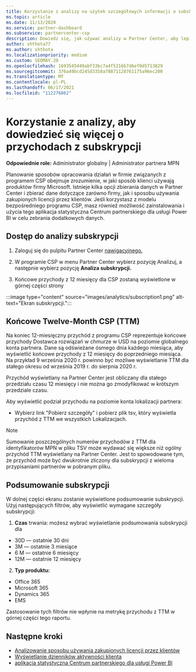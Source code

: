 ```yaml
---
title: Korzystanie z analizy na użytek szczegółowych informacji o subskrypcji
ms.topic: article
ms.date: 11/13/2020
ms.service: partner-dashboard
ms.subservice: partnercenter-csp
description: Dowiedz się, jak używać analizy w Partner Center, aby lepiej zrozumieć swoją firmę i sposób, w jaki klienci korzystają z zakupionych licencji.
author: shthota77
ms.author: shthota
ms.localizationpriority: medium
ms.custom: SEOMAY.20
ms.openlocfilehash: 1693545449abf33bc7a4f5216b7d6ef0d5713829
ms.sourcegitcommit: 376a49bcd245d3358a78871128761175a96ec200
ms.translationtype: MT
ms.contentlocale: pl-PL
ms.lasthandoff: 06/17/2021
ms.locfileid: "112276862"
---
```

# <a name="use-analytics-to-learn-more-about-subscription-revenue"></a>Korzystanie z analizy, aby dowiedzieć się więcej o przychodach z subskrypcji

**Odpowiednie role:** Administrator globalny | Administrator partnera MPN

Planowanie sposobów opracowania działań w firmie związanych z programem CSP obejmuje zrozumienie, w jaki sposób klienci używają produktów firmy Microsoft. Istnieje kilka opcji zbierania danych w Partner Center i zbierać dane dotyczące zarówno firmy, jak i sposobu używania zakupionych licencji przez klientów. Jeśli korzystasz z modelu bezpośredniego programu CSP, masz również możliwość zainstalowania i użycia tego aplikacja statystyczna Centrum partnerskiego dla usługi Power BI w celu zebrania dodatkowych danych.

## <a name="access-to-the-subscription-analytics"></a>Dostęp do analizy subskrypcji

1. Zaloguj się do pulpitu Partner Center [nawigacyjnego.](https://partner.microsoft.com/dashboard/home)
1. W programie CSP w menu Partner Center wybierz pozycję Analizuj, a następnie wybierz pozycję **Analiza subskrypcji.**

1. Końcowe przychody z 12 miesięcy dla CSP zostaną wyświetlone w górnej części strony

:::image type="content" source="images/analytics/subscription1.png" alt-text="Ekran subskrypcji.":::

## <a name="trailing-twelve-month-ttm-csp-revenue"></a>Końcowe Twelve-Month CSP (TTM)

Na koniec 12-miesięczny przychód z programu CSP reprezentuje końcowe przychody Dostawca rozwiązań w chmurze w USD na poziomie globalnego konta partnera. Dane są odświeżane ósmego dnia każdego miesiąca, aby wyświetlić końcowe przychody z 12 miesięcy do poprzedniego miesiąca. Na przykład 9 września 2020 r. powinno być możliwe wyświetlanie TTM dla stałego okresu od września 2019 r. do sierpnia 2020 r.

Przychód wyświetlany na Partner Center jest obliczany dla stałego przedziału czasu 12 miesięcy i nie można go zmodyfikować w krótszym przedziale czasu.

Aby wyświetlić podział przychodu na poziomie konta lokalizacji partnera:

- Wybierz link "Pobierz szczegóły" i pobierz plik tsv, który wyświetla przychód z TTM we wszystkich Lokalizacjach.

>[!NOTE] 
>Sumowanie poszczególnych numerów przychodów z TTM dla identyfikatorów MPN w pliku TSV może wydawać się większe niż ogólny przychód TTM wyświetlany na Partner Center. Jest to spowodowane tym, że przychód może być dwukrotnie zliczony dla subskrypcji z wieloma przypisaniami partnerów w pobranym pliku.

## <a name="subscription-summary"></a>Podsumowanie subskrypcji

W dolnej części ekranu zostanie wyświetlone podsumowanie subskrypcji. Użyj następujących filtrów, aby wyświetlić wymagane szczegóły subskrypcji:  

1. **Czas** trwania: możesz wybrać wyświetlanie podsumowania subskrypcji dla 

- 30D — ostatnie 30 dni
- 3M — ostatnie 3 miesiące
- 6 M — ostatnie 6 miesięcy
- 12M — ostatnie 12 miesięcy

2. **Typ produktu:**
 
- Office 365
- Microsoft 365
- Dynamics 365
- EMS

Zastosowanie tych filtrów nie wpłynie na metrykę przychodu z TTM w górnej części tego raportu.


 
## <a name="next-steps"></a>Następne kroki

- [Analizowanie sposobu używania zakupionych licencji przez klientów](increasing-adoption-and-satisfaction.md)  
- [Wyświetlanie dzienników aktywności klienta](activity-logs.md)
- [aplikacja statystyczna Centrum partnerskiego dla usługi Power BI](power-bi-app-for-direct-partners.md)






